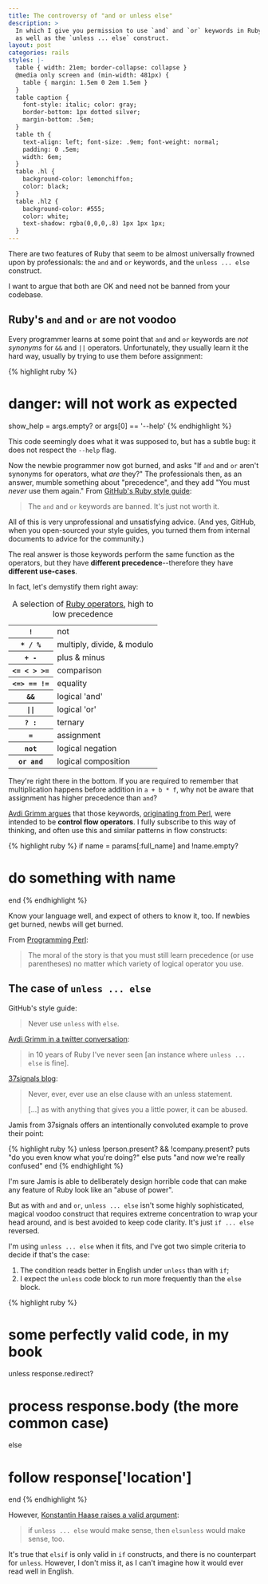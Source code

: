 ```yaml
---
title: The controversy of "and or unless else"
description: >
  In which I give you permission to use `and` and `or` keywords in Ruby,
  as well as the `unless ... else` construct.
layout: post
categories: rails
styles: |-
  table { width: 21em; border-collapse: collapse }
  @media only screen and (min-width: 481px) {
    table { margin: 1.5em 0 2em 1.5em }
  }
  table caption {
    font-style: italic; color: gray;
    border-bottom: 1px dotted silver;
    margin-bottom: .5em;
  }
  table th {
    text-align: left; font-size: .9em; font-weight: normal;
    padding: 0 .5em;
    width: 6em;
  }
  table .hl {
    background-color: lemonchiffon;
    color: black;
  }
  table .hl2 {
    background-color: #555;
    color: white;
    text-shadow: rgba(0,0,0,.8) 1px 1px 1px;
  }
---
```


There are two features of Ruby that seem to be almost universally frowned upon
by professionals: the `and` and `or` keywords, and the `unless ... else`
construct.

I want to argue that both are OK and need not be banned from your codebase.


## Ruby's `and` and `or` are not voodoo

Every programmer learns at some point that `and` and `or` keywords are _not
synonyms_ for `&&` and `||` operators. Unfortunately, they usually learn it the
hard way, usually by trying to use them before assignment:

{% highlight ruby %}
# danger: will not work as expected
show_help = args.empty? or args[0] == '--help'
{% endhighlight %}

This code seemingly does what it was supposed to, but has a subtle bug: it does
not respect the `--help` flag.

Now the newbie programmer now got burned, and asks "If `and` and `or` aren't
synonyms for operators, what _are_ they?" The professionals then, as an answer,
mumble something about "precedence", and they add "You must _never_ use them
again." From [GitHub's Ruby style guide][styleguide]:

> The `and` and `or` keywords are banned. It's just not worth it.

All of this is very unprofessional and unsatisfying advice. (And yes, GitHub,
when you open-sourced your style guides, you turned them from internal documents
to advice for the community.)

The real answer is those keywords perform the same function as the operators,
but they have **different precedence**--therefore they have **different
use-cases**.

In fact, let's demystify them right away:

<table>
  <caption>A selection of
    <a href="http://phrogz.net/ProgrammingRuby/language.html#table_18.4">Ruby operators</a>,
    high to low precedence</caption>
  <tr>
  <th><code>!</code></th>
  <td>not</td>
  </tr>
  <tr>
  <th><code>&#42; / %</code></th>
  <td>multiply, divide, &amp; modulo</td>
  </tr>
  <tr>
  <th><code>+ -</code></th>
  <td>plus &amp; minus</td>
  </tr>
  <tr>
  <th><code>&lt;= &lt; &gt; &gt;=</code></th>
  <td>comparison</td>
  </tr>
  <tr>
  <th><code>&lt;=&gt; == !=</code></th>
  <td>equality</td>
  </tr>
  <tr class=hl>
  <th><code>&amp;&amp;</code></th>
  <td>logical 'and'</td>
  </tr>
  <tr class=hl>
  <th><code>||</code></th>
  <td>logical 'or'</td>
  </tr>
  <tr>
  <th><code>? :</code></th>
  <td>ternary</td>
  </tr>
  <tr class=hl2>
  <th><code>=</code></th>
  <td>assignment</td>
  </tr>
  <tr>
  <th><code>not</code></th>
  <td>logical negation</td>
  </tr>
  <tr class=hl>
  <th><code>or and</code></th>
  <td>logical composition</td>
  </tr>
</table>

They're right there in the bottom. If you are required to remember that
multiplication happens before addition in `a + b * f`, why not be aware that
assignment has higher precedence than `and`?

[Avdi Grimm argues][avdi] that those keywords, [originating from Perl][origin],
were intended to be **control flow operators**. I fully subscribe to this way of
thinking, and often use this and similar patterns in flow constructs:

{% highlight ruby %}
if name = params[:full_name] and !name.empty?
  # do something with name
end
{% endhighlight %}

Know your language well, and expect of others to know it, too. If newbies get
burned, newbs will get burned.

From [Programming Perl][]:

> The moral of the story is that you must still learn precedence (or use
> parentheses) no matter which variety of logical operator you use.


## The case of `unless ... else`

GitHub's style guide:

> Never use `unless` with `else`.

[Avdi Grimm in a twitter conversation][twitter]:

> in 10 years of Ruby I've never seen [an instance where `unless ... else` is fine].

[37signals blog][37s]:

> Never, ever, ever use an else clause with an unless statement.
> 
> [...] as with anything that gives you a little power, it can be abused.

Jamis from 37signals offers an intentionally convoluted example to prove their
point:

{% highlight ruby %}
unless !person.present? && !company.present?
  puts "do you even know what you're doing?"
else
  puts "and now we're really confused"
end
{% endhighlight %}

I'm sure Jamis is able to deliberately design horrible code that can make any
feature of Ruby look like an "abuse of power".

But as with `and` and `or`, `unless ... else` isn't some highly sophisticated,
magical voodoo construct that requires extreme concentration to wrap your head
around, and is best avoided to keep code clarity. It's just `if ... else`
reversed.

I'm using `unless ... else` when it fits, and I've got two simple criteria to
decide if that's the case:

1. The condition reads better in English under `unless` than with `if`;
2. I expect the `unless` code block to run more frequently than the `else` block.

{% highlight ruby %}
# some perfectly valid code, in my book
unless response.redirect?
  # process response.body (the more common case)
else
  # follow response['location']
end
{% endhighlight %}

However, [Konstantin Haase raises a valid argument][twitter]:

> if `unless ... else` would make sense, then `elsunless` would make sense, too.

It's true that `elsif` is only valid in `if` constructs, and there is no
counterpart for `unless`. However, I don't miss it, as I can't imagine how it
would ever read well in English.


  [37s]: http://37signals.com/svn/posts/2699-making-sense-with-rubys-unless
    "37signals: Making sense with Ruby's 'unless'"
  [twitter]: http://twitter.theinfo.org/146617156161908737
  [styleguide]: https://github.com/styleguide/ruby
    "GitHub Ruby style guide"
  [avdi]: http://devblog.avdi.org/2010/08/02/using-and-and-or-in-ruby/
    "Avdi Grimm: Using 'and' and 'or' in Ruby"
  [programming perl]: http://www.amazon.com/Programming-Perl-ebook/dp/B0043D2DOQ/
    "Programming Perl, 3rd edition"
  [origin]: http://www.prestonlee.com/2010/08/04/ruby-on-the-perl-origins-of-and-versus-and-and-or/
    "Preston Lee on the Perl origins of 'and' and 'or' keywords in Ruby"
